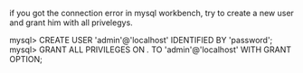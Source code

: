 if you got the connection error in mysql workbench, try to create a new user and grant him with all privelegys. 

mysql> CREATE USER 'admin'@'localhost' IDENTIFIED BY 'password';
mysql> GRANT ALL PRIVILEGES ON *.* TO 'admin'@'localhost' WITH GRANT OPTION;